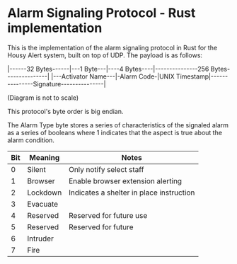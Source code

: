 # Alarm Signaling Protocol - Rust implementation

This is the implementation of the alarm signaling protocol in Rust for the Housy Alert system, built on top of UDP. The payload is as follows:

|------32 Bytes------|---1 Byte---|----4 Bytes----|---------------256 Bytes---------------|
|---Activator Name---|-Alarm Code-|UNIX  Timestamp|---------------Signature---------------|

(Diagram is not to scale)

This protocol's byte order is big endian.

The Alarm Type byte stores a series of characteristics 
of the signaled alarm as a series of booleans where 1 indicates
that the aspect is true about the alarm condition.

| Bit | Meaning  | Notes                                    |
|-----|----------|------------------------------------------|
| 0   | Silent   | Only notify select staff                 |
| 1   | Browser  | Enable browser extension alerting        |
| 2   | Lockdown | Indicates a shelter in place instruction |
| 3   | Evacuate |                                          |
| 4   | Reserved | Reserved for future use                  |
| 5   | Reserved | Reserved for future                      |
| 6   | Intruder |                                          |
| 7   | Fire     |                                          |
